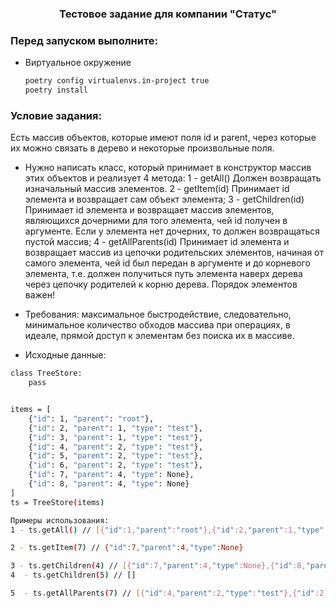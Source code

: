 
  <h3 align="center">Тестовое задание для компании "Статус"</h3>


### Перед запуском выполните:


* Виртуальное окружение
  ```sh
  poetry config virtualenvs.in-project true
  poetry install
  ```
### Условие задания:
Есть массив объектов, которые имеют поля id и parent, через которые их можно связать в дерево и некоторые произвольные поля.

* Нужно написать класс, который принимает в конструктор массив этих объектов и реализует 4 метода:
1 - getAll() Должен возвращать изначальный массив элементов.
2 - getItem(id) Принимает id элемента и возвращает сам объект элемента;
3  - getChildren(id) Принимает id элемента и возвращает массив элементов, являющихся дочерними для того элемента,
чей id получен в аргументе. Если у элемента нет дочерних, то должен возвращаться пустой массив;
4 - getAllParents(id) Принимает id элемента и возвращает массив из цепочки родительских элементов,
начиная от самого элемента, чей id был передан в аргументе и до корневого элемента,
т.е. должен получиться путь элемента наверх дерева через цепочку родителей к корню дерева. Порядок элементов важен!

* Требования: 
максимальное быстродействие, следовательно, минимальное количество обходов массива при операциях,
в идеале, прямой доступ к элементам без поиска их в массиве.


* Исходные данные:
```sh
class TreeStore:
    pass


items = [
    {"id": 1, "parent": "root"},
    {"id": 2, "parent": 1, "type": "test"},
    {"id": 3, "parent": 1, "type": "test"},
    {"id": 4, "parent": 2, "type": "test"},
    {"id": 5, "parent": 2, "type": "test"},
    {"id": 6, "parent": 2, "type": "test"},
    {"id": 7, "parent": 4, "type": None},
    {"id": 8, "parent": 4, "type": None}
]
ts = TreeStore(items)

Примеры использования:
1 - ts.getAll() // [{"id":1,"parent":"root"},{"id":2,"parent":1,"type":"test"},{"id":3,"parent":1,"type":"test"},{"id":4,"parent":2,"type":"test"},{"id":5,"parent":2,"type":"test"},{"id":6,"parent":2,"type":"test"},{"id":7,"parent":4,"type":None},{"id":8,"parent":4,"type":None}]

2 - ts.getItem(7) // {"id":7,"parent":4,"type":None}

3 - ts.getChildren(4) // [{"id":7,"parent":4,"type":None},{"id":8,"parent":4,"type":None}]
4  - ts.getChildren(5) // []

5  - ts.getAllParents(7) // [{"id":4,"parent":2,"type":"test"},{"id":2,"parent":1,"type":"test"},{"id":1,"parent":"root"}]
```
